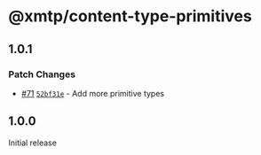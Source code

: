 # @xmtp/content-type-primitives

## 1.0.1

### Patch Changes

- [#71](https://github.com/xmtp/xmtp-js-content-types/pull/71) [`52bf31e`](https://github.com/xmtp/xmtp-js-content-types/commit/52bf31ec9d9b78da321727745d0a37bfa617362a) - Add more primitive types

## 1.0.0

Initial release
